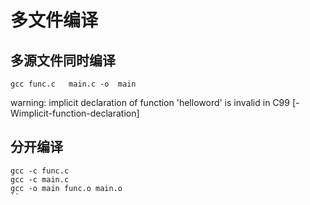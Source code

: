 # 多文件编译

## 多源文件同时编译
```shell
gcc func.c   main.c -o  main
```
warning: implicit declaration of function 'helloword' is invalid in C99 [-Wimplicit-function-declaration]

## 分开编译

```shell
gcc -c func.c
gcc -c main.c
gcc -o main func.o main.o
``